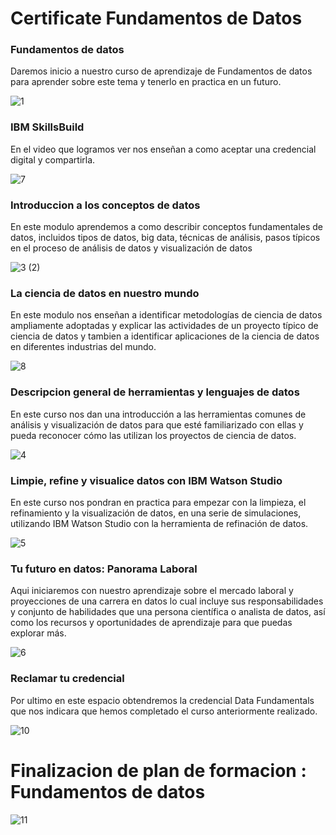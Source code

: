 # Certificate Fundamentos de Datos

### Fundamentos de datos

Daremos inicio a nuestro curso de aprendizaje de Fundamentos de datos para aprender sobre este tema y tenerlo en practica en un futuro.

![1](https://github.com/user-attachments/assets/4fb4e4ea-fdbc-4afc-bf65-f8e248dcb5f0)

### IBM SkillsBuild

En el video que logramos ver nos enseñan a como aceptar una credencial digital y compartirla.

![7](https://github.com/user-attachments/assets/15b26f41-fd04-4d3d-b23f-a9a256b530f5)

### Introduccion a los conceptos de datos

En este modulo aprendemos a como describir conceptos fundamentales de datos, incluidos tipos de datos, big data, técnicas de análisis, pasos típicos en el proceso de análisis de datos y visualización de datos

![3 (2)](https://github.com/user-attachments/assets/82a35702-8df3-482a-90fe-dee29e1f3368)

### La ciencia de datos en nuestro mundo

En este modulo nos enseñan a identificar metodologías de ciencia de datos ampliamente adoptadas y explicar las actividades de un proyecto típico de ciencia de datos y tambien a identificar aplicaciones de la ciencia de datos en diferentes industrias del mundo.

![8](https://github.com/user-attachments/assets/bdceb11d-c791-4425-91fe-12f12a47a176)

### Descripcion general de herramientas y lenguajes de datos

En este curso nos dan una introducción a las herramientas comunes de análisis y visualización de datos para que esté familiarizado con ellas y pueda reconocer cómo las utilizan los proyectos de ciencia de datos.

![4](https://github.com/user-attachments/assets/6cf182d7-766d-4baf-aea3-21715ee5821b)

### Limpie, refine y visualice datos con IBM Watson Studio

En este curso nos pondran en practica para empezar con la limpieza, el refinamiento y la visualización de datos, en una serie de simulaciones, utilizando IBM Watson Studio con la herramienta de refinación de datos.

![5](https://github.com/user-attachments/assets/d2824ff1-e71e-4a16-9a06-1d069aac1221)

### Tu futuro en datos: Panorama Laboral

Aqui iniciaremos con nuestro aprendizaje sobre el mercado laboral y proyecciones de una carrera en datos lo cual incluye sus responsabilidades y conjunto de habilidades que una persona científica o analista de datos, así como los recursos y oportunidades de aprendizaje para que puedas explorar más.

![6](https://github.com/user-attachments/assets/63191feb-4a2f-4c3e-90fc-b40133c91ecb)

### Reclamar tu credencial

Por ultimo en este espacio obtendremos la credencial Data Fundamentals que nos indicara que hemos completado el curso anteriormente realizado.

![10](https://github.com/user-attachments/assets/d41ba1c7-ae98-4885-b6b2-d8acdc5068c6)

# Finalizacion de plan de formacion : Fundamentos de datos

![11](https://github.com/user-attachments/assets/543262ee-5d99-4f4d-991f-9cee5bb85919)






